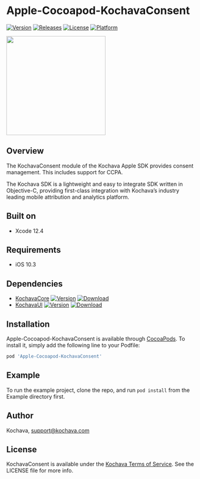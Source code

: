 # Apple-Cocoapod-KochavaConsent

[![Version](https://img.shields.io/cocoapods/v/Apple-Cocoapod-KochavaConsent.svg?style=flat)](https://cocoapods.org/pods/Apple-Cocoapod-KochavaConsent)
[![Releases](https://img.shields.io/github/v/release/kochava/Apple-SwiftPackage-KochavaConsent?include_prereleases&sort=semver)](https://github.com/Kochava/Apple-SwiftPackage-KochavaConsent/releases)
[![License](https://img.shields.io/cocoapods/l/Apple-Cocoapod-KochavaConsent.svg?style=flat)](https://cocoapods.org/pods/Apple-Cocoapod-KochavaConsent)
[![Platform](https://img.shields.io/cocoapods/p/Apple-Cocoapod-KochavaConsent.svg?style=flat)](https://cocoapods.org/pods/Apple-Cocoapod-KochavaConsent)

<img src="https://storage.googleapis.com/kochava-web/2016/07/Kochava-horizontal-black-800x154.png" width="260" />

## Overview

The KochavaConsent module of the Kochava Apple SDK provides consent management. This includes support for CCPA.

The Kochava SDK is a lightweight and easy to integrate SDK written in Objective-C, providing first-class integration with Kochava’s industry leading mobile attribution and analytics platform.

## Built on

* Xcode 12.4

## Requirements

* iOS 10.3

## Dependencies

* [KochavaCore](https://cocoapods.org/pods/Apple-Cocoapod-KochavaCore)
[![Version](https://img.shields.io/cocoapods/v/Apple-Cocoapod-KochavaCore.svg?style=flat)](https://cocoapods.org/pods/Apple-Cocoapod-KochavaCore) [![Download](https://img.shields.io/github/v/release/kochava/Apple-SwiftPackage-KochavaCore?include_prereleases&sort=semver)](https://github.com/Kochava/Apple-SwiftPackage-KochavaCore/releases)
* [KochavaUI](https://cocoapods.org/pods/Apple-Cocoapod-KochavaUI)
[![Version](https://img.shields.io/cocoapods/v/Apple-Cocoapod-KochavaUI.svg?style=flat)](https://cocoapods.org/pods/Apple-Cocoapod-KochavaUI) [![Download](https://img.shields.io/github/v/release/kochava/Apple-SwiftPackage-KochavaUI?include_prereleases&sort=semver)](https://github.com/Kochava/Apple-SwiftPackage-KochavaUI/releases)

## Installation

Apple-Cocoapod-KochavaConsent is available through [CocoaPods](https://cocoapods.org).
To install it, simply add the following line to your Podfile:

```ruby
pod 'Apple-Cocoapod-KochavaConsent'
```

## Example

To run the example project, clone the repo, and run `pod install` from the Example directory first.

## Author

Kochava, support@kochava.com

## License

KochavaConsent is available under the [Kochava Terms of Service](https://www.kochava.com/terms-of-service/). See the LICENSE file for more info.
